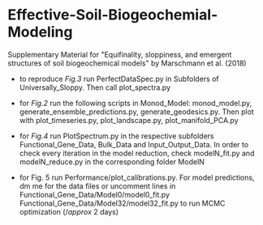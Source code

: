 # Effective-Soil-Biogeochemial-Modeling
Supplementary Material for "Equifinality, sloppiness, and emergent structures of soil biogeochemical models" by Marschmann et al. (2018)

* to reproduce *Fig.3* run PerfectDataSpec.py in Subfolders of Universally_Sloppy. Then call plot_spectra.py

* for *Fig.2* run the following scripts in Monod_Model: monod_model.py, generate_ensemble_predictions.py, generate_geodesics.py. Then plot with plot_timeseries.py, plot_landscape.py, plot_manifold_PCA.py

* for *Fig.4* run PlotSpectrum.py in the respective subfolders Functional_Gene_Data, Bulk_Data and Input_Output_Data. In order to check every iteration in the model reduction, check modelN_fit.py and modelN_reduce.py in the corresponding folder ModelN

* for Fig. 5 run Performance/plot_calibrations.py. For model predictions, dm me for the data files or uncomment lines in Functional_Gene_Data/Model0/model0_fit.py Functional_Gene_Data/Model32/model32_fit.py to run MCMC optimization ($/approx$ 2 days)

